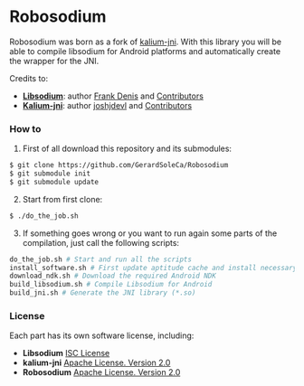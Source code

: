 # Robosodium

Robosodium was born as a fork of [kalium-jni](https://github.com/joshjdevl/kalium-jni/). With this library you will be able to compile libsodium for Android platforms and automatically create the wrapper for the JNI.

Credits to:
* [**Libsodium**](https://github.com/jedisct1/libsodium): author [Frank Denis](https://github.com/jedisct1) and [Contributors](https://github.com/jedisct1/libsodium/graphs/contributors)
* [**Kalium-jni**](https://github.com/joshjdevl/kalium-jni/): author [joshjdevl](https://github.com/joshjdevl) and [Contributors](https://github.com/joshjdevl/kalium-jni/graphs/contributors)

### How to
1. First of all download this repository and its submodules:
```bash
$ git clone https://github.com/GerardSoleCa/Robosodium
$ git submodule init 
$ git submodule update
```

2. Start from first clone:
```bash
$ ./do_the_job.sh
```

3. If something goes wrong or you want to run again some parts of the compilation, just call the following scripts:
```bash
do_the_job.sh # Start and run all the scripts
install_software.sh # First update aptitude cache and install necessary packages
download_ndk.sh # Download the required Android NDK
build_libsodium.sh # Compile Libsodium for Android
build_jni.sh # Generate the JNI library (*.so)
```

### License

Each part has its own software license, including:
* **Libsodium** [ISC License](https://github.com/jedisct1/libsodium/blob/master/LICENSE)
* **kalium-jni** [Apache License. Version 2.0](https://github.com/joshjdevl/kalium-jni/blob/master/LICENSE.txt)
* **Robosodium** [Apache License. Version 2.0](https://github.com/GerardSoleCa/Robodosium/blob/master/LICENSE.txt)
